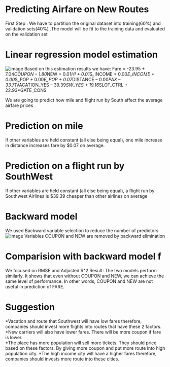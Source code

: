 # Predicting Airfare on New Routes 
First Step : We have to partition the original dataset into training(60%) and validation sets(40%) .The model will be fit to the training data and evaluated on the validation set
# Linear regression model estimation 
![image](https://user-images.githubusercontent.com/99052999/153841684-20b19698-77eb-4df6-9ac0-67e7a9cb6417.png)
Based on this estimation results we have: 
Fare = -23.95 + 7.04*COUPON – 1.80*NEW + 0.01*HI + 0.01*S_INCOME + 0.00*E_INCOME + 0.00*S_POP + 0.00*E_POP + 0.07*DISTANCE – 0.00*PAX – 33.71*VACATION_YES – 39.39*SW_YES + 19.16*SLOT_CTRL + 22.93*GATE_CONS
 
We are going to predict how mile and flight run by South affect the average airfare prices 
# Prediction on mile
If other variables are held constant (all else being equal), one mile increase in distance increases fare by $0.07 on average.

# Prediction on a flight run by SouthWest 
If other variables are held constant (all else being equal), a flight run by Southwest Airlines is $39.39 cheaper than other airlines on average

# Backward model 
We used Backward variable selection to reduce the number of predictors 
![image](https://user-images.githubusercontent.com/99052999/153843046-4476ee13-0a48-49a9-8cdc-eee0e7c760db.png)
Variables COUPON and NEW are removed by backward elimination

# Comparision with backward model f
We focused on RMSE and Adjusted R^2
Result: The two models perform similarly. It shows that even without COUPON and NEW, we can achieve the same level of performance. In other words, COUPON and NEW are not useful in prediction of FARE. 

# Suggestion 
*Vacation and route that Southwest will have low fares therefore, companies should invest more flights into routes that have these 2 factors. 
*New carriers will also have lower fares. There will be more coupon if fare is lower.  
*The place has more population will sell more tickets. They should price based on these factors. By giving more coupon and put more route into high population city. 
*The high income city will have a higher fares therefore, companies should invests more route into these cities. 

